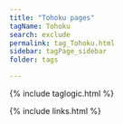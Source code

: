 ```yaml
---
title: "Tohoku pages"
tagName: Tohoku
search: exclude
permalink: tag_Tohoku.html
sidebar: tagPage_sidebar
folder: tags

---
```


{% include taglogic.html %}

{% include links.html %}

